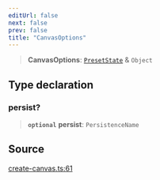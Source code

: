 ```yaml
---
editUrl: false
next: false
prev: false
title: "CanvasOptions"
---
```


> **CanvasOptions**: [`PresetState`](PresetState.md) & `Object`

## Type declaration

### persist?

> **`optional`** **persist**: `PersistenceName`

## Source

[create-canvas.ts:61](https://github.com/nodenogg-in/alpha-p2p/blob/bce45d3dc78f9a00957a766d70c8bb1a066ebf43/packages/infinitykit/src/create-canvas.ts#L61)
